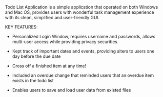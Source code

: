 Todo List Application is a simple application that operated on both Windows and Mac OS, provides users with wonderful task management experience with its clean, simplified and user-friendly GUI.

KEY FEATURES:

- Personalized Login Window, requires username and passwords, allows multi-user access while providing privacy securities.

- Kept track of important dates and events, providing alters to users one day before the due date

- Cross off a finished item at any time!

- Included an overdue change that reminded users that an overdue item exists in the todo list

- Enables users to save and load user data from existed files